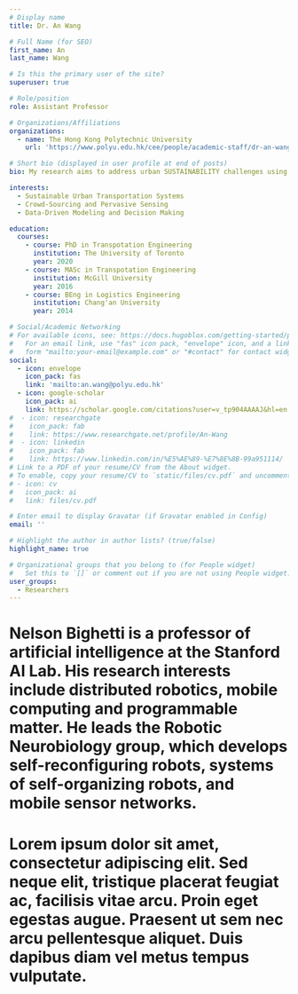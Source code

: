 ```yaml
---
# Display name
title: Dr. An Wang

# Full Name (for SEO)
first_name: An
last_name: Wang

# Is this the primary user of the site?
superuser: true

# Role/position
role: Assistant Professor

# Organizations/Affiliations
organizations:
  - name: The Hong Kong Polytechnic University
    url: 'https://www.polyu.edu.hk/cee/people/academic-staff/dr-an-wang/'

# Short bio (displayed in user profile at end of posts)
bio: My research aims to address urban SUSTAINABILITY challenges using pervasive SENSING and data-driven methods, which empowers the SOCIETY for a just and equitable carbon-neutrality transition.

interests:
  - Sustainable Urban Transportation Systems
  - Crowd-Sourcing and Pervasive Sensing
  - Data-Driven Modeling and Decision Making

education:
  courses:
    - course: PhD in Transpotation Engineering
      institution: The University of Toronto
      year: 2020
    - course: MASc in Transpotation Engineering
      institution: McGill University
      year: 2016
    - course: BEng in Logistics Engineering
      institution: Chang'an University
      year: 2014

# Social/Academic Networking
# For available icons, see: https://docs.hugoblox.com/getting-started/page-builder/#icons
#   For an email link, use "fas" icon pack, "envelope" icon, and a link in the
#   form "mailto:your-email@example.com" or "#contact" for contact widget.
social:
  - icon: envelope
    icon_pack: fas
    link: 'mailto:an.wang@polyu.edu.hk'
  - icon: google-scholar
    icon_pack: ai
    link: https://scholar.google.com/citations?user=v_tp904AAAAJ&hl=en
#  - icon: researchgate
#    icon_pack: fab
#    link: https://www.researchgate.net/profile/An-Wang
#  - icon: linkedin
#    icon_pack: fab
#    link: https://www.linkedin.com/in/%E5%AE%89-%E7%8E%8B-99a951114/
# Link to a PDF of your resume/CV from the About widget.
# To enable, copy your resume/CV to `static/files/cv.pdf` and uncomment the lines below.
# - icon: cv
#   icon_pack: ai
#   link: files/cv.pdf

# Enter email to display Gravatar (if Gravatar enabled in Config)
email: ''

# Highlight the author in author lists? (true/false)
highlight_name: true

# Organizational groups that you belong to (for People widget)
#   Set this to `[]` or comment out if you are not using People widget.
user_groups:
  - Researchers
---
```


# Nelson Bighetti is a professor of artificial intelligence at the Stanford AI Lab. His research interests include distributed robotics, mobile computing and programmable matter. He leads the Robotic Neurobiology group, which develops self-reconfiguring robots, systems of self-organizing robots, and mobile sensor networks.

# Lorem ipsum dolor sit amet, consectetur adipiscing elit. Sed neque elit, tristique placerat feugiat ac, facilisis vitae arcu. Proin eget egestas augue. Praesent ut sem nec arcu pellentesque aliquet. Duis dapibus diam vel metus tempus vulputate.
